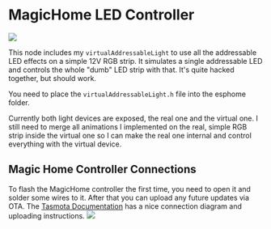 # MagicHome LED Controller

![](https://user-images.githubusercontent.com/29731130/31029721-23312a68-a553-11e7-9bd9-0a45f38d3375.jpg)

This node includes my `virtualAddressableLight` to use all the addressable LED effects on a simple 12V RGB strip. It simulates a single addressable LED and controls the whole "dumb" LED strip with that. It's quite hacked together, but should work.

You need to place the `virtualAddressableLight.h` file into the esphome folder.

Currently both light devices are exposed, the real one and the virtual one. I still need to merge all animations I implemented on the real, simple RGB strip inside the virtual one so I can make the real one internal and control everything with the virtual device.

## Magic Home Controller Connections
To flash the MagicHome controller the first time, you need to open it and solder some wires to it. After that you can upload any future updates via OTA. The [Tasmota Documentation](https://tasmota.github.io/docs/devices/MagicHome-LED-strip-controller/) has a nice connection diagram and uploading instructions.
![](https://user-images.githubusercontent.com/29731130/31029735-2f99db9c-a553-11e7-896c-2f71c3d04551.jpg)